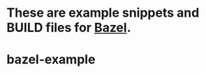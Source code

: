 # These are example snippets and BUILD files for [Bazel](https://github.com/bazelbuild/bazel).
# bazel-example
